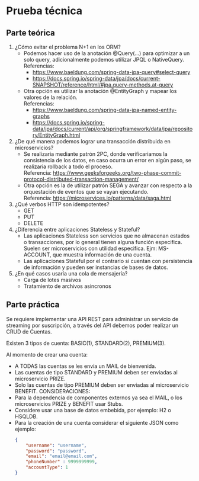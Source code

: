 # Prueba técnica
## Parte teórica
1. ¿Cómo evitar el problema N+1 en los ORM?
   - Podemos hacer uso de la anotación @Query(...) para optimizar a un solo
    query, adicionalmente podemos utilizar JPQL o NativeQuery.
   <br>Referencias: 
     - https://www.baeldung.com/spring-data-jpa-query#select-query
     - https://docs.spring.io/spring-data/jpa/docs/current-SNAPSHOT/reference/html/#jpa.query-methods.at-query
   - Otra opción es utilizar la anotación @EntityGraph y mapear los valores
    de la relación. <br>Referencias:
     - https://www.baeldung.com/spring-data-jpa-named-entity-graphs
     - https://docs.spring.io/spring-data/jpa/docs/current/api/org/springframework/data/jpa/repository/EntityGraph.html
2. ¿De qué manera podemos lograr una transacción distribuida en microservicios?
   - Se realizaria mediante patrón 2PC, donde verificariamos la consistencia de
   los datos, en caso ocurra un error en algún paso, se realizaria rollback
   a todo el proceso. <br>Referencia: https://www.geeksforgeeks.org/two-phase-commit-protocol-distributed-transaction-management/
   - Otra opción es la de utilizar patrón SEGA y avanzar con respecto a la 
   orquestación de eventos que se vayan ejecutando. <br>Referencia: https://microservices.io/patterns/data/saga.html
3. ¿Qué verbos HTTP son idempotentes?
   - GET
   - PUT
   - DELETE
4. ¿Diferencia entre aplicaciones Stateless y Stateful?
   - Las aplicaciones Stateless son servicios que no almacenan estados o
   transacciones, por lo general tienen alguna función especifica. Suelen
   ser microservicios con utilidad especifica. Ejm: MS-ACCOUNT, que muestra 
   información de una cuenta.
   - Las aplicaciones Stateful por el contrario si cuentan con persistencia de 
   información y pueden ser instancias de bases de datos.
5. ¿En qué casos usaría una cola de mensajería?
   - Carga de lotes masivos
   - Tratamiento de archivos asincronos
   

## Parte práctica
Se requiere implementar una API REST para administrar un servicio de streaming por
suscripción, a través del API debemos poder realizar un CRUD de Cuentas.

Existen 3 tipos de cuenta: BASIC(1), STANDARD(2), PREMIUM(3).

Al momento de crear una cuenta:
- A TODAS las cuentas se les envía un MAIL de bienvenida.
- Las cuentas de tipo STANDARD y PREMIUM deben ser enviadas al microservicio
PRIZE.
- Solo las cuentas de tipo PREMIUM deben ser enviadas al microservicio BENEFIT.
CONSIDERACIONES:
- Para la dependencia de componentes externos ya sea el MAIL, o los microservicios
PRIZE y BENEFIT usar Stubs.
- Considere usar una base de datos embebida, por ejemplo: H2 o HSQLDB.
- Para la creación de una cuenta considerar el siguiente JSON como ejemplo:
    ```json
    {
        "username": "username",
        "password": "password",
        "email": "email@email.com",
        "phoneNumber" : 9999999999,
        "accountType": 1
    }
    ```

